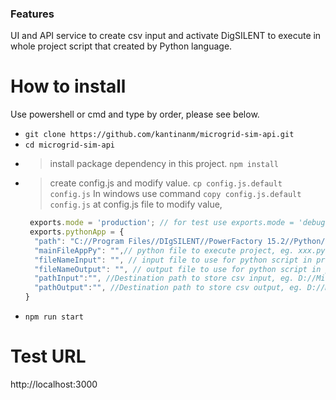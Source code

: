 ### Features
UI and API service to create csv input and activate DigSILENT to execute in whole project script that created by Python language.  
# How to install
Use powershell or cmd and type by order, please see below.
- `git clone https://github.com/kantinanm/microgrid-sim-api.git`
- `cd microgrid-sim-api`
- > install package dependency in this project.
    `npm install`
- > create config.js and modify value.
  `cp config.js.default config.js` 
  > In windows use command `copy config.js.default config.js` 
  > at config.js file to modify value, 
  ```javascript
   exports.mode = 'production'; // for test use exports.mode = 'debug' 
   exports.pythonApp = {
    "path": "C://Program Files//DIgSILENT//PowerFactory 15.2//Python//3.3", // path to keep python project, eg. C://Program Files//DIgSILENT/xxxx
    "mainFileAppPy": "",// python file to execute project, eg. xxx.py
    "fileNameInput": "", // input file to use for python script in project, eg. xxx.csv
    "fileNameOutput": "", // output file to use for python script in project,  eg. xxx.csv
    "pathInput":"", //Destination path to store csv input, eg. D://Microgrid
    "pathOutput":"", //Destination path to store csv output, eg. D://Microgrid
  }
- `npm run start`


# Test URL
http://localhost:3000
